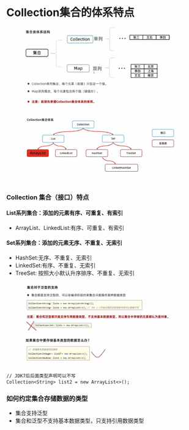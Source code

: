 # Collection集合的体系特点

<figure><img src="../.gitbook/assets/Screen Shot 2022-11-01 at 7.29.38 PM.png" alt=""><figcaption></figcaption></figure>

<figure><img src="../.gitbook/assets/Screen Shot 2022-11-01 at 7.32.28 PM.png" alt=""><figcaption></figcaption></figure>

### Collection 集合（接口）特点

#### List系列集合：添加的元素有序、可重复、有索引

* ArrayList、LinkedList:有序、可重复、有索引

#### &#x20;Set系列集合：添加的元素无序、不重复、无索引

* HashSet:无序、不重复、无索引
* LinkedSet:有序、不重复、无索引
* TreeSet: 按照大小默认升序排序、不重复、无索引

<figure><img src="../.gitbook/assets/Screen Shot 2022-11-01 at 7.40.43 PM.png" alt=""><figcaption></figcaption></figure>

```
// JDK7后后面类型声明可以不写
Collection<String> list2 = new ArrayList<>();
```

### 如何约定集合存储数据的类型

* 集合支持泛型
* 集合和泛型不支持基本数据类型，只支持引用数据类型
